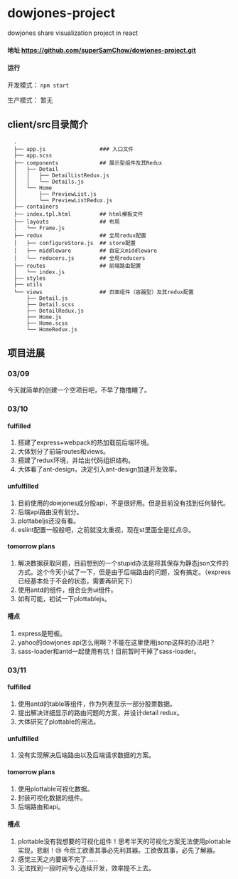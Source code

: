 # dowjones-project
dowjones share visualization project in react

#### 地址 https://github.com/superSamChow/dowjones-project.git

#### 运行 

开发模式： `npm start`

生产模式： 暂无

## client/src目录简介

      .
      ├── app.js                 ### 入口文件
      ├── app.scss
      ├── components             ## 展示型组件及其Redux
      │   ├── Detail
      │   │   ├── DetailListRedux.js
      │   │   └── Details.js
      │   └── Home
      │       ├── PreviewList.js
      │       └── PreviewListRedux.js
      ├── containers
      ├── index.tpl.html         ## html模板文件
      ├── layouts                ## 布局
      │   └── Frame.js
      ├── redux                  ## 全局redux配置
      │   ├── configureStore.js  ## store配置
      │   ├── middleware         ## 自定义middleware
      │   └── reducers.js        ## 全局reducers
      ├── routes                 ## 前端路由配置
      │   └── index.js
      ├── styles
      ├── utils
      └── views                  ## 页面组件（容器型）及其redux配置
          ├── Detail.js
          ├── Detail.scss
          ├── DetailRedux.js
          ├── Home.js
          ├── Home.scss
          └── HomeRedux.js



## 项目进展
### 03/09
今天就简单的创建一个空项目吧，不早了撸撸睡了。

### 03/10

#### fulfilled
  1. 搭建了express+webpack的热加载前后端环境。
  2. 大体划分了前端routes和views。
  3. 搭建了redux环境，并给出代码组织结构。
  4. 大体看了ant-design，决定引入ant-design加速开发效率。

#### unfulfilled
  1. 目前使用的dowjones成分股api，不是很好用。但是目前没有找到任何替代。
  2. 后端api路由没有划分。
  3. plottabeljs还没有看。
  4. eslint配置一般般吧，之前就没太重视，现在st里面全是红点😢。

#### tomorrow plans
  1. 解决数据获取问题，目前想到的一个stupid办法是将其保存为静态json文件的方式。这个今天小试了一下，但是由于后端路由的问题，没有搞定。（express已经基本处于不会的状态，需要再研究下）
  2. 使用antd的组件，组合业务ui组件。
  3. 如有可能，初试一下plottablejs。

#### 槽点
  1. express是短板。
  2. yahoo的dowjones api怎么用啊？不能在这里使用jsonp这样的办法吧？
  3. sass-loader和antd一起使用有坑！目前暂时干掉了sass-loader。

### 03/11

#### fulfilled
  1. 使用antd的table等组件，作为列表显示一部分股票数据。
  2. 提出解决详细显示的路由问题的方案，并设计detail redux。
  3. 大体研究了plottable的用法。

#### unfulfilled
  1. 没有实现解决后端路由以及后端请求数据的方案。

#### tomorrow plans
  1. 使用plottable可视化数据。
  2. 封装可视化数据的组件。
  3. 后端路由和api。

#### 槽点
  1. plottable没有我想要的可视化组件！思考半天的可视化方案无法使用plottable实现，悲剧！😢 今后工欲善其事必先利其器。工欲做其事，必先了解器。
  2. 感觉三天之内要做不完了……
  3. 无法找到一段时间专心连续开发，效率提不上去。